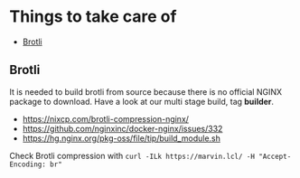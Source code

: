# Things to take care of

- [Brotli](#brotli)

## Brotli

It is needed to build brotli from source because there is no official NGINX
package to download. Have a look at our multi stage build, tag **builder**.

- https://nixcp.com/brotli-compression-nginx/
- https://github.com/nginxinc/docker-nginx/issues/332
- https://hg.nginx.org/pkg-oss/file/tip/build_module.sh

Check Brotli compression with
`curl -ILk https://marvin.lcl/ -H "Accept-Encoding: br"`
